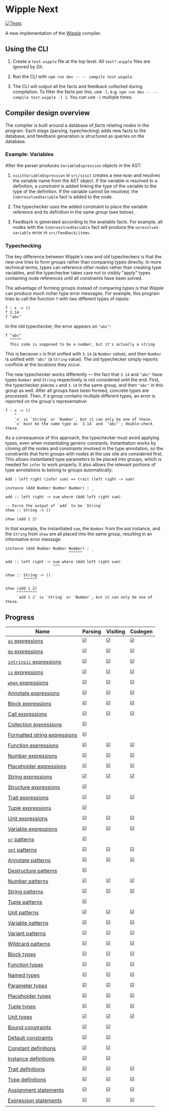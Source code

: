 # Wipple Next

[![Tests](https://github.com/WilsonGramer/wipple-next/actions/workflows/test.yml/badge.svg)](https://github.com/WilsonGramer/wipple-next/actions/workflows/test.yml)

A new implementation of the [Wipple](https://github.com/wipplelang/wipple) compiler.

## Using the CLI

1.  Create a `test.wipple` file at the top level. All `test*.wipple` files are ignored by Git.

2.  Run the CLI with `npm run dev -- -- compile test.wipple`.

3.  The CLI will output all the facts and feedback collected during compilation. To filter the facts per line, use `-l`, e.g. `npm run dev -- -- compile test.wipple -l 1`. You can use `-l` multiple times.

## Compiler design overview

The compiler is built around a database of _facts_ relating _nodes_ in the program. Each stage (parsing, typechecking) adds new facts to the database, and feedback generation is structured as queries on the database.

### Example: Variables

After the parser produces `VariableExpression` objects in the AST:

1.  `visitVariableExpression` in `src/visit` creates a new `Node` and resolves the variable name from the AST object. If the variable is resolved to a definition, a _constraint_ is added linking the type of the variable to the type of the definition. If the variable cannot be resolved, the `IsUnresolvedVariable` fact is added to the node.

2.  The typechecker uses the added constraint to place the variable reference and its definition in the same _group_ (see below).

3.  Feedback is generated according to the available facts. For example, all nodes with the `IsUnresolvedVariable` fact will produce the `unresolved-variable` error in `src/feedback/items`.

### Typechecking

The key difference between Wipple's new and old typecheckers is that the new one tries to form _groups_ rather than comparing types directly. In more technical terms, types can reference _other nodes_ rather than creating type variables, and the typechecker takes care not to visibly "apply" types containing node references until all constraints have been solved.

The advantage of forming groups instead of comparing types is that Wipple can produce much richer type error messages. For example, this program tries to call the function `f` with two different types of inputs:

```wipple
f : x -> ()
f 3.14
f "abc"
```

In the old typechecker, the error appears on `"abc"`:

```
f "abc"
  ^^^^^
  This code is supposed to be a number, but it's actually a string
```

This is because `x` is first unified with `3.14` (a `Number` value), and then `Number` is unified with `"abc"` (a `String` value). The old typechecker simply reports conflicts at the locations they occur.

The new typechecker works differently — the fact that `3.14` and `"abc"` have types `Number` and `String` respectively is _not_ considered until the end. First, the typechecker places `x` and `3.14` in the same group, and then `"abc"` in this group as well. After all groups have been formed, concrete types are processed. Then, if a group contains multiple different types, an error is reported on the group's representative:

```
f : x -> ()
    ^
    `x` is `String` or `Number`, but it can only be one of these.
    `x` must be the same type as `3.14` and `"abc"`; double-check these.
```

As a consequence of this approach, the typechecker must avoid applying types, even when instantiating generic constants. Instantiation works by cloning _all_ the nodes and constraints involved in the type annotation, so the constraints that form groups with nodes at the use site are considered first. This allows instantiated type parameters to be placed into groups, which is needed for `infer` to work properly. It also allows the relevant portions of type annotations to belong to groups automatically:

```
Add : left right (infer sum) => trait (left right -> sum)

instance (Add Number Number Number) : _

add :: left right -> sum where (Add left right sum)

-- Force the output of `add` to be `String`
show :: String -> ()

show (add 1 2)
```

In that example, the instantiated `sum`, the `Number` from the `Add` instance, and the `String` from `show` are all placed into the same group, resulting in an informative error message.

```
instance (Add Number Number Number) : _
                            ^^^^^^

add :: left right -> sum where (Add left right sum)
                     ^^^

show :: String -> ()
        ^^^^^^

show (add 1 2)
     ^^^^^^^^^
     `add 1 2` is `String` or `Number`, but it can only be one of these.
```

## Progress

| Name                                                                          | Parsing | Visiting | Codegen |
| ----------------------------------------------------------------------------- | ------- | -------- | ------- |
| [`as` expressions](docs/Language.md#as-expressions)                           | ☑️      | ☑️       | ☑️      |
| [`do` expressions](docs/Language.md#do-expressions)                           | ☑️      | ☑️       | ☑️      |
| [`intrinsic` expressions](docs/Language.md#intrinsic-expressions)             | ☑️      | ☑️       | ☑️      |
| [`is` expressions](docs/Language.md#is-expressions)                           | ☑️      | ☑️       | ☑️      |
| [`when` expressions](docs/Language.md#when-expressions)                       | ☑️      | ☑️       | ☑️      |
| [Annotate expressions](docs/Language.md#annotate-expressions)                 | ☑️      | ☑️       | ☑️      |
| [Block expressions](docs/Language.md#block-expressions)                       | ☑️      | ☑️       | ☑️      |
| [Call expressions](docs/Language.md#call-expressions)                         | ☑️      | ☑️       | ☑️      |
| [Collection expressions](docs/Language.md#collection-expressions)             | ☑️      |          |         |
| [Formatted string expressions](docs/Language.md#formatted-string-expressions) | ☑️      |          |         |
| [Function expressions](docs/Language.md#function-expressions)                 | ☑️      | ☑️       | ☑️      |
| [Number expressions](docs/Language.md#number-expressions)                     | ☑️      | ☑️       | ☑️      |
| [Placeholder expressions](docs/Language.md#placeholder-expressions)           | ☑️      | ☑️       | ☑️      |
| [String expressions](docs/Language.md#string-expressions)                     | ☑️      | ☑️       | ☑️      |
| [Structure expressions](docs/Language.md#structure-expressions)               | ☑️      |          |         |
| [Trait expressions](docs/Language.md#trait-expressions)                       | ☑️      | ☑️       | ☑️      |
| [Tuple expressions](docs/Language.md#tuple-expressions)                       | ☑️      |          |         |
| [Unit expressions](docs/Language.md#unit-expressions)                         | ☑️      | ☑️       | ☑️      |
| [Variable expressions](docs/Language.md#variable-expressions)                 | ☑️      | ☑️       | ☑️      |
| [`or` patterns](docs/Language.md#or-patterns)                                 | ☑️      |          |         |
| [`set` patterns](docs/Language.md#set-patterns)                               | ☑️      | ☑️       | ☑️      |
| [Annotate patterns](docs/Language.md#annotate-patterns)                       | ☑️      | ☑️       | ☑️      |
| [Destructure patterns](docs/Language.md#destructure-patterns)                 | ☑️      |          |         |
| [Number patterns](docs/Language.md#number-patterns)                           | ☑️      | ☑️       | ☑️      |
| [String patterns](docs/Language.md#string-patterns)                           | ☑️      | ☑️       | ☑️      |
| [Tuple patterns](docs/Language.md#tuple-patterns)                             | ☑️      |          |         |
| [Unit patterns](docs/Language.md#unit-patterns)                               | ☑️      | ☑️       | ☑️      |
| [Variable patterns](docs/Language.md#variable-patterns)                       | ☑️      | ☑️       | ☑️      |
| [Variant patterns](docs/Language.md#variant-patterns)                         | ☑️      | ☑️       | ☑️      |
| [Wildcard patterns](docs/Language.md#wildcard-patterns)                       | ☑️      | ☑️       | ☑️      |
| [Block types](docs/Language.md#block-types)                                   | ☑️      | ☑️       | ☑️      |
| [Function types](docs/Language.md#function-types)                             | ☑️      | ☑️       | ☑️      |
| [Named types](docs/Language.md#named-types)                                   | ☑️      | ☑️       | ☑️      |
| [Parameter types](docs/Language.md#parameter-types)                           | ☑️      | ☑️       | ☑️      |
| [Placeholder types](docs/Language.md#placeholder-types)                       | ☑️      | ☑️       | ☑️      |
| [Tuple types](docs/Language.md#tuple-types)                                   | ☑️      | ☑️       | ☑️      |
| [Unit types](docs/Language.md#unit-types)                                     | ☑️      | ☑️       | ☑️      |
| [Bound constraints](docs/Language.md#bound-constraints)                       | ☑️      | ☑️       |         |
| [Default constraints](docs/Language.md#default-constraints)                   | ☑️      | ☑️       |         |
| [Constant definitions](docs/Language.md#constant-definitions)                 | ☑️      | ☑️       |         |
| [Instance definitions](docs/Language.md#instance-definitions)                 | ☑️      | ☑️       |         |
| [Trait definitions](docs/Language.md#trait-definitions)                       | ☑️      | ☑️       | ☑️      |
| [Type definitions](docs/Language.md#type-definitions)                         | ☑️      | ☑️       | ☑️      |
| [Assignment statements](docs/Language.md#assignment-statements)               | ☑️      | ☑️       | ☑️      |
| [Expression statements](docs/Language.md#expression-statements)               | ☑️      | ☑️       | ☑️      |
